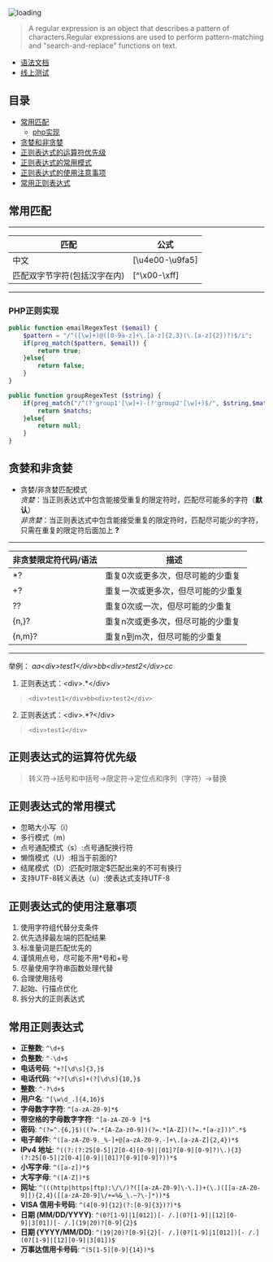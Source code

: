 ![loading](../../images/reg-exp.jpeg)

>A regular expression is an object that describes a pattern of characters.Regular expressions are used to perform pattern-matching and "search-and-replace" functions on text.

+ [语法文档](https://www.runoob.com/regexp/regexp-syntax.html)
+ [线上测试](https://regex101.com/)

## 目录

- [常用匹配](#常用匹配)
  - [php实现](#PHP正则实现)
- [贪婪和非贪婪](#贪婪和非贪婪)
- [正则表达式的运算符优先级](#正则表达式的运算符优先级)
- [正则表达式的常用模式](#正则表达式的常用模式)
- [正则表达式的使用注意事项](#正则表达式的使用注意事项)
- [常用正则表达式](#常用正则表达式)

## 常用匹配

* * *

| **匹配** | **公式** 
| --- | --- 
| 中文 | [\u4e00-\u9fa5] 
| 匹配双字节字符(包括汉字在内) | [^\x00-\xff]

* * *  

### PHP正则实现  

```php
public function emailRegexTest ($email) {
    $pattern = "/^([\w]+)@([0-9a-z]+\.[a-z]{2,3}(\.[a-z]{2})?)$/i";
    if(preg_match($pattern, $email)) {
        return true;
    }else{
        return false;
    }
}

public function groupRegexTest ($string) {
    if(preg_match("/^(?'group1'[\w]+)-(?'group2'[\w]+)$/", $string,$matchs) > 0) {
        return $matchs;
    }else{
        return null;
    }
}
```
## 贪婪和非贪婪  
+ 贪婪/非贪婪匹配模式  
_贪婪_：当正则表达式中包含能接受重复的限定符时，匹配尽可能多的字符（**默认**）  
_非贪婪_：当正则表达式中包含能接受重复的限定符时，匹配尽可能少的字符，只需在重复的限定符后面加上 **?**

* * *

| **非贪婪限定符代码/语法** | **描述** 
| --- | --- 
| *? | 重复0次或更多次，但尽可能的少重复
| +? | 重复一次或更多次，但尽可能的少重复
| ?? | 重复0次或一次，但尽可能的少重复
| {n,}? | 重复n次或更多次，但尽可能的少重复
| {n,m}? | 重复n到m次，但尽可能的少重复

* * *

举例： *aa\<div>test1\</div>bb\<div>test2\</div>cc*  
1. 正则表达式：\<div>.*\</div>  
>     <div>test1</div>bb<div>test2</div>  
2. 正则表达式：\<div>.*?\</div> 
>     <div>test1</div>  

## 正则表达式的运算符优先级  
>转义符->括号和中括号->限定符->定位点和序列（字符）->替换  

## 正则表达式的常用模式  
+ 忽略大小写（i）
+ 多行模式（m）
+ 点号通配模式（s）:点号通配换行符
+ 懒惰模式（U）:相当于前面的?
+ 结尾模式（D）:匹配时限定$匹配出来的不可有换行
+ 支持UTF-8转义表达（u）:使表达式支持UTF-8  

## 正则表达式的使用注意事项
1. 使用字符组代替分支条件  
2. 优先选择最左端的匹配结果  
3. 标准量词是匹配优先的  
4. 谨慎用点号，尽可能不用*号和+号  
5. 尽量使用字符串函数处理代替  
6. 合理使用括号  
7. 起始、行描点优化  
8. 拆分大的正则表达式  

## 常用正则表达式
* **正整数**: `^\d+$`
* **负整数**: `^-\d+$`
* **电话号码**: `^+?[\d\s]{3,}$`
* **电话代码**: `^+?[\d\s]+(?[\d\s]{10,}$`
* **整数**: `^-?\d+$`
* **用户名**: `^[\w\d_.]{4,16}$`
* **字母数字字符**: `^[a-zA-Z0-9]*$`
* **带空格的字母数字字符**: `^[a-zA-Z0-9 ]*$`
* **密码**: `^(?=^.{6,}$)((?=.*[A-Za-z0-9])(?=.*[A-Z])(?=.*[a-z]))^.*$`
* **电子邮件**: `^([a-zA-Z0-9._%-]+@[a-zA-Z0-9.-]+\.[a-zA-Z]{2,4})*$`
* **IPv4 地址**: `^((?:(?:25[0-5]|2[0-4][0-9]|[01]?[0-9][0-9]?)\.){3}(?:25[0-5]|2[0-4][0-9]|[01]?[0-9][0-9]?))*$`
* **小写字母**: `^([a-z])*$`
* **大写字母**: `^([A-Z])*$`
* **网址**: `^(((http|https|ftp):\/\/)?([[a-zA-Z0-9]\-\.])+(\.)([[a-zA-Z0-9]]){2,4}([[a-zA-Z0-9]\/+=%&_\.~?\-]*))*$`
* **VISA 信用卡号码**: `^(4[0-9]{12}(?:[0-9]{3})?)*$`
* **日期 (MM/DD/YYYY)**: `^(0?[1-9]|1[012])[- /.](0?[1-9]|[12][0-9]|3[01])[- /.](19|20)?[0-9]{2}$`
* **日期 (YYYY/MM/DD)**: `^(19|20)?[0-9]{2}[- /.](0?[1-9]|1[012])[- /.](0?[1-9]|[12][0-9]|3[01])$`
* **万事达信用卡号码**: `^(5[1-5][0-9]{14})*$`  


